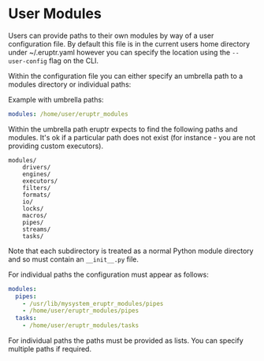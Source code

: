 # User Modules

Users can provide paths to their own modules by way of a user configuration file.
By default this file is in the current users home directory under ~/.eruptr.yaml 
however you can specify the location using the `--user-config` flag on the CLI.

Within the configuration file you can either specify an umbrella path to a modules
directory or individual paths:

Example with umbrella paths:

```yaml
modules: /home/user/eruptr_modules
```

Within the umbrella path eruptr expects to find the following paths and modules.
It's ok if a particular path does not exist (for instance - you are not providing 
custom executors).

```shell
modules/
    drivers/
    engines/
    executors/
    filters/
    formats/
    io/
    locks/
    macros/
    pipes/
    streams/
    tasks/
```

Note that each subdirectory is treated as a normal Python module directory and
so must contain an `__init__.py` file.

For individual paths the configuration must appear as follows:

```yaml
modules:
  pipes:
    - /usr/lib/mysystem_eruptr_modules/pipes
    - /home/user/eruptr_modules/pipes
  tasks:
    - /home/user/eruptr_modules/tasks
```

For individual paths the paths must be provided as lists. You can specify multiple
paths if required.
